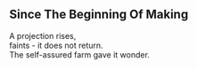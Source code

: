 Since The Beginning Of Making
-----------------------------
A projection rises,  
faints - it does not return.  
The self-assured farm gave it wonder.  
